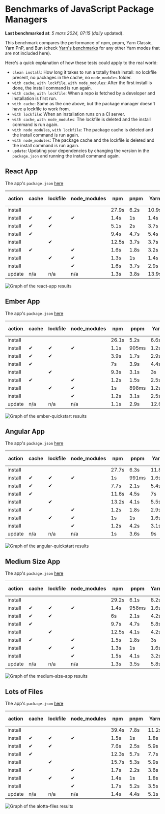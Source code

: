 # Benchmarks of JavaScript Package Managers

**Last benchmarked at**: _5 mars 2024, 07:15_ (_daily_ updated).

This benchmark compares the performance of npm, pnpm, Yarn Classic, Yarn PnP, and Bun (check [Yarn's benchmarks](https://yarnpkg.com/benchmarks) for any other Yarn modes that are not included here).

Here's a quick explanation of how these tests could apply to the real world:

- `clean install`: How long it takes to run a totally fresh install: no lockfile present, no packages in the cache, no `node_modules` folder.
- `with cache`, `with lockfile`, `with node_modules`: After the first install is done, the install command is run again.
- `with cache`, `with lockfile`: When a repo is fetched by a developer and installation is first run.
- `with cache`: Same as the one above, but the package manager doesn't have a lockfile to work from.
- `with lockfile`: When an installation runs on a CI server.
- `with cache`, `with node_modules`: The lockfile is deleted and the install command is run again.
- `with node_modules`, `with lockfile`: The package cache is deleted and the install command is run again.
- `with node_modules`: The package cache and the lockfile is deleted and the install command is run again.
- `update`: Updating your dependencies by changing the version in the `package.json` and running the install command again.

## React App

The app's `package.json` [here](./fixtures/react-app/package.json)

| action  | cache | lockfile | node_modules| npm | pnpm | Yarn | Yarn PnP | Bun |
| ---     | ---   | ---      | ---         | --- | ---  | ---  | ---      | --- |
| install |       |          |             | 27.9s | 6.2s | 10.9s | 3s | 2.1s |
| install | ✔     | ✔        | ✔           | 1.4s | 1s | 1.4s | n/a | 55ms |
| install | ✔     | ✔        |             | 5.1s | 2s | 3.7s | 1.1s | 471ms |
| install | ✔     |          |             | 9.4s | 4.7s | 5.4s | 2.7s | 510ms |
| install |       | ✔        |             | 12.5s | 3.7s | 3.7s | 1.1s | 463ms |
| install | ✔     |          | ✔           | 1.6s | 1.8s | 3.2s | n/a | 92ms |
| install |       | ✔        | ✔           | 1.3s | 1s | 1.4s | n/a | 67ms |
| install |       |          | ✔           | 1.6s | 3.7s | 2.9s | n/a | 79ms |
| update  | n/a | n/a | n/a | 1.3s | 3.8s | 13.9s | 3.5s | 63ms |

<img alt="Graph of the react-app results" src="results/img/react-app.svg" />

## Ember App

The app's `package.json` [here](./fixtures/ember-quickstart/package.json)

| action  | cache | lockfile | node_modules| npm | pnpm | Yarn | Yarn PnP | Bun |
| ---     | ---   | ---      | ---         | --- | ---  | ---  | ---      | --- |
| install |       |          |             | 26.1s | 5.2s | 6.6s | 2.7s | 1.5s |
| install | ✔     | ✔        | ✔           | 1.1s | 905ms | 1.2s | n/a | 43ms |
| install | ✔     | ✔        |             | 3.9s | 1.7s | 2.9s | 1s | 379ms |
| install | ✔     |          |             | 7s | 3.9s | 4.4s | 2.2s | 389ms |
| install |       | ✔        |             | 9.3s | 3.1s | 3s | 1s | 349ms |
| install | ✔     |          | ✔           | 1.2s | 1.5s | 2.5s | n/a | 69ms |
| install |       | ✔        | ✔           | 1s | 898ms | 1.2s | n/a | 32ms |
| install |       |          | ✔           | 1.2s | 3.1s | 2.5s | n/a | 56ms |
| update  | n/a | n/a | n/a | 1.1s | 2.9s | 12.6s | 4.1s | 50ms |

<img alt="Graph of the ember-quickstart results" src="results/img/ember-quickstart.svg" />

## Angular App

The app's `package.json` [here](./fixtures/angular-quickstart/package.json)

| action  | cache | lockfile | node_modules| npm | pnpm | Yarn | Yarn PnP | Bun |
| ---     | ---   | ---      | ---         | --- | ---  | ---  | ---      | --- |
| install |       |          |             | 27.7s | 6.3s | 11.8s | 3.3s | 2.4s |
| install | ✔     | ✔        | ✔           | 1s | 991ms | 1.6s | n/a | 41ms |
| install | ✔     | ✔        |             | 7.7s | 2.1s | 5.4s | 1.4s | 794ms |
| install | ✔     |          |             | 11.6s | 4.5s | 7s | 2.9s | 830ms |
| install |       | ✔        |             | 13.2s | 4.1s | 5.5s | 1.3s | 768ms |
| install | ✔     |          | ✔           | 1.2s | 1.8s | 2.9s | n/a | 68ms |
| install |       | ✔        | ✔           | 1s | 1s | 1.6s | n/a | 44ms |
| install |       |          | ✔           | 1.2s | 4.2s | 3.1s | n/a | 56ms |
| update  | n/a | n/a | n/a | 1s | 3.6s | 9s | 2.8s | 39ms |

<img alt="Graph of the angular-quickstart results" src="results/img/angular-quickstart.svg" />

## Medium Size App

The app's `package.json` [here](./fixtures/medium-size-app/package.json)

| action  | cache | lockfile | node_modules| npm | pnpm | Yarn | Yarn PnP | Bun |
| ---     | ---   | ---      | ---         | --- | ---  | ---  | ---      | --- |
| install |       |          |             | 29.2s | 6.1s | 8.2s | 3.1s | 1.6s |
| install | ✔     | ✔        | ✔           | 1.4s | 958ms | 1.6s | n/a | 45ms |
| install | ✔     | ✔        |             | 6s | 2.1s | 4.2s | 1.3s | 466ms |
| install | ✔     |          |             | 9.7s | 4.7s | 5.8s | 3s | 504ms |
| install |       | ✔        |             | 12.5s | 4.1s | 4.2s | 1.3s | 459ms |
| install | ✔     |          | ✔           | 1.5s | 1.8s | 3s | n/a | 62ms |
| install |       | ✔        | ✔           | 1.3s | 1s | 1.6s | n/a | 35ms |
| install |       |          | ✔           | 1.5s | 4.1s | 3.2s | n/a | 68ms |
| update  | n/a | n/a | n/a | 1.3s | 3.5s | 5.8s | 2.6s | 57ms |

<img alt="Graph of the medium-size-app results" src="results/img/medium-size-app.svg" />

## Lots of Files

The app's `package.json` [here](./fixtures/alotta-files/package.json)

| action  | cache | lockfile | node_modules| npm | pnpm | Yarn | Yarn PnP | Bun |
| ---     | ---   | ---      | ---         | --- | ---  | ---  | ---      | --- |
| install |       |          |             | 39.4s | 7.8s | 11.2s | 3.9s | 2.2s |
| install | ✔     | ✔        | ✔           | 1.5s | 1s | 1.8s | n/a | 97ms |
| install | ✔     | ✔        |             | 7.6s | 2.5s | 5.9s | 1.5s | 696ms |
| install | ✔     |          |             | 12.3s | 5.7s | 7.7s | 3.3s | 734ms |
| install |       | ✔        |             | 15.7s | 5.3s | 5.9s | 1.5s | 693ms |
| install | ✔     |          | ✔           | 1.7s | 2.2s | 3.6s | n/a | 80ms |
| install |       | ✔        | ✔           | 1.4s | 1s | 1.8s | n/a | 71ms |
| install |       |          | ✔           | 1.7s | 5.2s | 3.5s | n/a | 84ms |
| update  | n/a | n/a | n/a | 1.4s | 4.4s | 5.1s | 3.5s | 120ms |

<img alt="Graph of the alotta-files results" src="results/img/alotta-files.svg" />